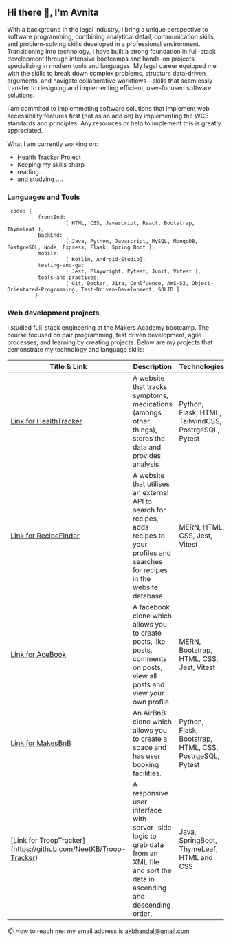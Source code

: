 ## Hi there 👋, I'm Avnita

With a background in the legal industry, I bring a unique perspective to software programming, combining analytical detail, communication skills, and problem-solving skills developed in a professional environment. Transitioning into technology, I have built a strong foundation in full-stack development through intensive bootcamps and hands-on projects, specializing in modern tools and languages. My legal career equipped me with the skills to break down complex problems, structure data-driven arguments, and navigate collaborative workflows—skills that seamlessly transfer to designing and implementing efficient, user-focused software solutions.

I am commited to implemmeting software solutions that implement web accessibility features first (not as an add on) by implementing the WC3 standards and principles. Any resources or help to implement this is greatly appreciated.


What I am currently working on:
-	Health Tracker Project
-	Keeping my skills sharp
- reading …
- and studying ….


### Languages and Tools
```
 code: {
          frontEnd:
                   [ HTML, CSS, Javascript, React, Bootstrap, Thymeleaf ],
          backEnd:
                   [ Java, Python, Javascript, MySQL, MongoDB, PostgreSQL, Node, Express, Flask, Spring Boot ],
          mobile:
                   [ Kotlin, Android-Studio],
          testing-and-qa:
                   [ Jest, Playwright, Pytest, Junit, Vitest ],
          tools-and-practices:
                   [ Git, Docker, Jira, Conlfuence, AWS-S3, Object-Orientated-Programming, Test-Driven-Development, SOLID ]
         }
```

### Web development projects
I studied full-stack engineering at the Makers Academy bootcamp. The course focused on pair programming, test driven development, agile processes, and learning by creating projects. Below are my projects that demonstrate my technology and language skills:
  
| Title & Link	                                                       | Description	                                                                                                                                      | Technologies                |
| ------------------------------------------------------------------- | --------------------------------------------------------------------------------------------------------------------------------------------------|-------------------------------------------------------- |
| [Link for HealthTracker](https://github.com/NeetKB/HealthTracker)  | A website that tracks symptoms, medications (amongs other things), stores the data and provides analysis                                          | Python, Flask, HTML, TailwindCSS, PostrgeSQL, Pytest    |
| [Link for RecipeFinder](https://github.com/NeetKB/RecipeFinder)	  | A website that utilises an external API to search for recipes, adds recipes to your profiles and searches for recipes in the website database.    | MERN, HTML, CSS, Jest, Vitest                           |
|	[Link for AceBook](https://github.com/NeetKB/AceBook)	            | A facebook clone which allows you to create posts, like posts, comments on posts, view all posts and view your own profile.	                      | MERN, Bootstrap, HTML, CSS, Jest, Vitest                |
| [Link for MakesBnB](https://github.com/NeetKB/MakersBnB)	         | An AirBnB clone which allows you to create a space and has user booking facilities.	                                                              | Python, Flask, Bootstrap, HTML, CSS, PostrgeSQL, Pytest |
| [Link for TroopTracker] (https://github.com/NeetKB/Troop-Tracker)  |	A responsive user interface with server-side logic to grab data from an XML file and sort the data in ascending and descending order.	            | Java, SpringBoot, ThymeLeaf, HTML and CSS               |

📫 How to reach me: my email address is akbhandal@gmail.com
<!--
**NeetKB/NeetKB** is a ✨ _special_ ✨ repository because its `README.md` (this file) appears on your GitHub profile.

Here are some ideas to get you started:

- 🔭 I’m currently working on ...

- 👯 I’m looking to collaborate on ...
- 🤔 I’m looking for help with ...
- 💬 Ask me about ...
- 📫 How to reach me: ...
- 😄 Pronouns: ...
- ⚡ Fun fact: ...
-->

